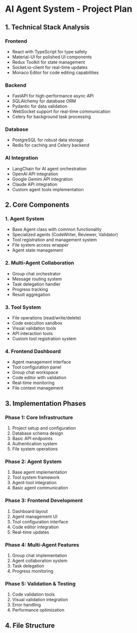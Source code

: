 # AI Agent System - Project Plan

## 1. Technical Stack Analysis

### Frontend
- React with TypeScript for type safety
- Material-UI for polished UI components
- Redux Toolkit for state management
- Socket.io-client for real-time updates
- Monaco Editor for code editing capabilities

### Backend
- FastAPI for high-performance async API
- SQLAlchemy for database ORM
- Pydantic for data validation
- WebSocket support for real-time communication
- Celery for background task processing

### Database
- PostgreSQL for robust data storage
- Redis for caching and Celery backend

### AI Integration
- LangChain for AI agent orchestration
- OpenAI API integration
- Google Gemini API integration
- Claude API integration
- Custom agent tools implementation

## 2. Core Components

### 1. Agent System
- Base Agent class with common functionality
- Specialized agents (CodeWriter, Reviewer, Validator)
- Tool registration and management system
- File system access wrapper
- Agent state management

### 2. Multi-Agent Collaboration
- Group chat orchestrator
- Message routing system
- Task delegation handler
- Progress tracking
- Result aggregation

### 3. Tool System
- File operations (read/write/delete)
- Code execution sandbox
- Visual validation tools
- API interaction tools
- Custom tool registration system

### 4. Frontend Dashboard
- Agent management interface
- Tool configuration panel
- Group chat workspace
- Code editor with validation
- Real-time monitoring
- File context management

## 3. Implementation Phases

### Phase 1: Core Infrastructure
1. Project setup and configuration
2. Database schema design
3. Basic API endpoints
4. Authentication system
5. File system operations

### Phase 2: Agent System
1. Base agent implementation
2. Tool system framework
3. Agent-tool integration
4. Basic agent communication

### Phase 3: Frontend Development
1. Dashboard layout
2. Agent management UI
3. Tool configuration interface
4. Code editor integration
5. Real-time updates

### Phase 4: Multi-Agent Features
1. Group chat implementation
2. Agent collaboration system
3. Task delegation
4. Progress monitoring

### Phase 5: Validation & Testing
1. Code validation tools
2. Visual validation integration
3. Error handling
4. Performance optimization

## 4. File Structure 